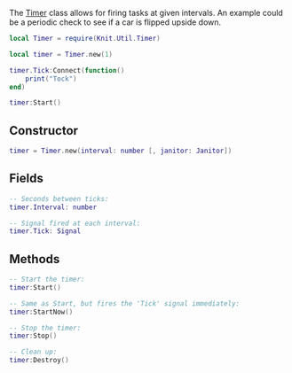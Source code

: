 The [Timer](https://github.com/AtollStudios/Knit/blob/main/src/Util/Timer.lua) class allows for firing tasks at given intervals. An example could be a periodic check to see if a car is flipped upside down.

```lua
local Timer = require(Knit.Util.Timer)

local timer = Timer.new(1)

timer.Tick:Connect(function()
	print("Tock")
end)

timer:Start()
```


## Constructor

```lua
timer = Timer.new(interval: number [, janitor: Janitor])
```

## Fields

```lua
-- Seconds between ticks:
timer.Interval: number

-- Signal fired at each interval:
timer.Tick: Signal
```

## Methods

```lua
-- Start the timer:
timer:Start()

-- Same as Start, but fires the 'Tick' signal immediately:
timer:StartNow()

-- Stop the timer:
timer:Stop()

-- Clean up:
timer:Destroy()
```

